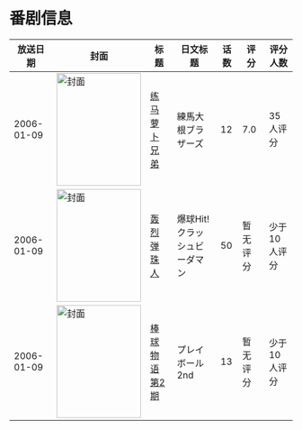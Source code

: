 # 番剧信息

|放送日期|封面|标题|日文标题|话数|评分|评分人数|
|---|---|---|---|---|---|---|
|2006-01-09|<img src="https://lain.bgm.tv/pic/cover/c/13/71/28024_IF3O1.jpg" alt="封面" style="width:150px;height:200px;object-fit:cover;">|[练马萝卜兄弟](https://bangumi.tv/subject/28024)|練馬大根ブラザーズ|12|7.0|35人评分|
|2006-01-09|<img src="https://lain.bgm.tv/pic/cover/c/d3/61/35985_Z36v7.jpg" alt="封面" style="width:150px;height:200px;object-fit:cover;">|[轰烈弹珠人](https://bangumi.tv/subject/35985)|爆球Hit! クラッシュビーダマン|50|暂无评分|少于10人评分|
|2006-01-09|<img src="https://lain.bgm.tv/pic/cover/c/a9/02/113902_r7nW9.jpg" alt="封面" style="width:150px;height:200px;object-fit:cover;">|[棒球物语 第2期](https://bangumi.tv/subject/113902)|プレイボール 2nd|13|暂无评分|少于10人评分|
